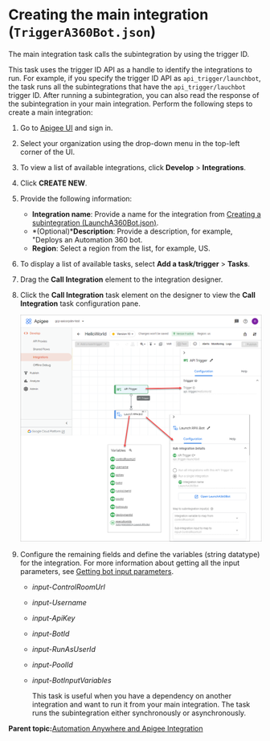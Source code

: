 # Creating the main integration \(`TriggerA360Bot.json`\)

The main integration task calls the subintegration by using the trigger ID.

This task uses the trigger ID API as a handle to identify the integrations to run. For example, if you specify the trigger ID API as `api_trigger/launchbot`, the task runs all the subintegrations that have the `api_trigger/lauchbot` trigger ID. After running a subintegration, you can also read the response of the subintegration in your main integration. Perform the following steps to create a main integration:

1.  Go to [Apigee UI](https://apigee.google.com/landing) and sign in.
2.  Select your organization using the drop-down menu in the top-left corner of the UI.
3.  To view a list of available integrations, click **Develop** \> **Integrations**.
4.  Click **CREATE NEW**.
5.  Provide the following information:
    -   **Integration name**: Provide a name for the integration from [Creating a subintegration \(LaunchA360Bot.json\)](creating-sub-integration.md).
    -   *\(Optional\)***Description**: Provide a description, for example, "Deploys an Automation 360 bot.
    -   **Region**: Select a region from the list, for example, US.
6.  To display a list of available tasks, select **Add a task/trigger** \> **Tasks**.
7.  Drag the **Call Integration** element to the integration designer.
8.  Click the **Call Integration** task element on the designer to view the **Call Integration** task configuration pane.

    ![](images/Call-Integration.png)

9.  Configure the remaining fields and define the variables \(string datatype\) for the integration. For more information about getting all the input parameters, see [Getting bot input parameters](getting-bot-input-parameters.md).
    -   *input-ControlRoomUrl*
    -   *input-Username*
    -   *input-ApiKey*
    -   *input-BotId*
    -   *input-RunAsUserId*
    -   *input-PoolId*
    -   *input-BotInputVariables*

        This task is useful when you have a dependency on another integration and want to run it from your main integration. The task runs the subintegration either synchronously or asynchronously.


**Parent topic:**[Automation Anywhere and Apigee Integration](../readme)

